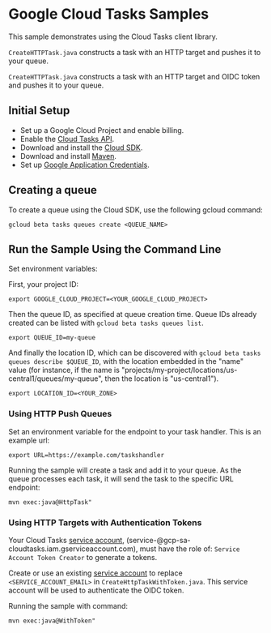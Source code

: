 # Google Cloud Tasks Samples

This sample demonstrates using the Cloud Tasks client library.

`CreateHTTPTask.java` constructs a task with an HTTP target and pushes it
to your queue.

`CreateHTTPTask.java` constructs a task with an HTTP target and OIDC token and
pushes it to your queue.

## Initial Setup

 * Set up a Google Cloud Project and enable billing.
 * Enable the
 [Cloud Tasks API](https://console.cloud.google.com/launcher/details/google/cloudtasks.googleapis.com).
 * Download and install the [Cloud SDK](https://cloud.google.com/sdk).
 * Download and install [Maven](http://maven.apache.org/install.html).
 * Set up [Google Application Credentials](https://cloud.google.com/docs/authentication/getting-started).

## Creating a queue

To create a queue using the Cloud SDK, use the following gcloud command:

```
gcloud beta tasks queues create <QUEUE_NAME>
```

## Run the Sample Using the Command Line

Set environment variables:

First, your project ID:

```
export GOOGLE_CLOUD_PROJECT=<YOUR_GOOGLE_CLOUD_PROJECT>
```

Then the queue ID, as specified at queue creation time. Queue IDs already
created can be listed with `gcloud beta tasks queues list`.

```
export QUEUE_ID=my-queue
```

And finally the location ID, which can be discovered with
`gcloud beta tasks queues describe $QUEUE_ID`, with the location embedded in
the "name" value (for instance, if the name is
"projects/my-project/locations/us-central1/queues/my-queue", then the
location is "us-central1").

```
export LOCATION_ID=<YOUR_ZONE>
```

### Using HTTP Push Queues

Set an environment variable for the endpoint to your task handler. This is an
example url:
```
export URL=https://example.com/taskshandler
```

Running the sample will create a task and add it to your queue. As the queue
processes each task, it will send the task to the specific URL endpoint:

```
mvn exec:java@HttpTask"
```

### Using HTTP Targets with Authentication Tokens

Your Cloud Tasks [service account][sa],
(service-<project-number>@gcp-sa-cloudtasks.iam.gserviceaccount.com), must
have the role of: `Service Account Token Creator` to generate a tokens.

Create or use an existing [service account][sa] to replace `<SERVICE_ACCOUNT_EMAIL>`
in `CreateHttpTaskWithToken.java`. This service account will be used to
authenticate the OIDC token.

Running the sample with command:
```
mvn exec:java@WithToken"
```


[sa]: https://cloud.google.com/iam/docs/service-accounts
